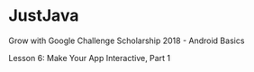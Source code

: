 # JustJava

Grow with Google Challenge Scholarship 2018 - Android Basics

Lesson 6: Make Your App Interactive, Part 1
